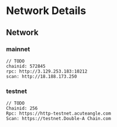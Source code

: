 # Network Details

## Network
### mainnet
```
// TODO
chainid: 572845
rpc: http://3.129.253.183:10212
scan: http://18.188.173.250
```
### testnet 
```
// TODO
Chainid: 256
Rpc: https://http-testnet.acuteangle.com
Scan: https://testnet.Double-A Chain.com
```